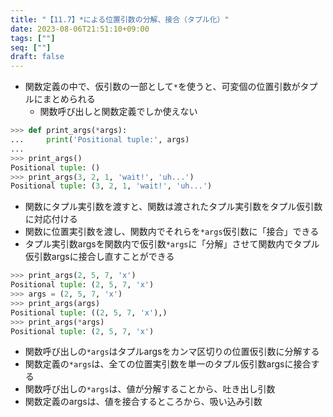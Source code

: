 ```yaml
---
title: "【11.7】*による位置引数の分解、接合（タプル化）"
date: 2023-08-06T21:51:10+09:00
tags: [""]
seq: [""]
draft: false
---
```


- 関数定義の中で、仮引数の一部として`*`を使うと、可変個の位置引数がタプルにまとめられる
  - 関数呼び出しと関数定義でしか使えない

```python
>>> def print_args(*args):
...     print('Positional tuple:', args)
...
>>> print_args()
Positional tuple: ()
>>> print_args(3, 2, 1, 'wait!', 'uh...')
Positional tuple: (3, 2, 1, 'wait!', 'uh...')
```

- 関数にタプル実引数を渡すと、関数は渡されたタプル実引数をタプル仮引数に対応付ける
- 関数に位置実引数を渡し、関数内でそれらを`*args`仮引数に「接合」できる
- タプル実引数argsを関数内で仮引数`*args`に「分解」させて関数内でタプル仮引数argsに接合し直すことができる

```python
>>> print_args(2, 5, 7, 'x')
Positional tuple: (2, 5, 7, 'x')
>>> args = (2, 5, 7, 'x')
>>> print_args(args)
Positional tuple: ((2, 5, 7, 'x'),)
>>> print_args(*args)
Positional tuple: (2, 5, 7, 'x')
```

- 関数呼び出しの`*args`はタプルargsをカンマ区切りの位置仮引数に分解する
- 関数定義の`*args`は、全ての位置実引数を単一のタプル仮引数argsに接合する
- 関数呼び出しの`*args`は、値が分解することから、吐き出し引数
- 関数定義のargsは、値を接合するところから、吸い込み引数